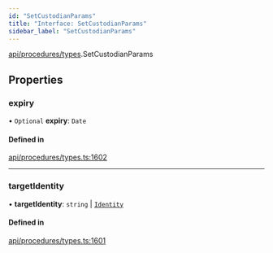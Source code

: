 ```yaml
---
id: "SetCustodianParams"
title: "Interface: SetCustodianParams"
sidebar_label: "SetCustodianParams"
---
```


[api/procedures/types](../../../../../modules/API/Procedures/Types/Types.md).SetCustodianParams

## Properties

### expiry

• `Optional` **expiry**: `Date`

#### Defined in

[api/procedures/types.ts:1602](https://github.com/PolymeshAssociation/polymesh-sdk/blob/3cc570ade/src/api/procedures/types.ts#L1602)

___

### targetIdentity

• **targetIdentity**: `string` \| [`Identity`](../../../../../classes/API/Entities/Identity/Identity.md)

#### Defined in

[api/procedures/types.ts:1601](https://github.com/PolymeshAssociation/polymesh-sdk/blob/3cc570ade/src/api/procedures/types.ts#L1601)
